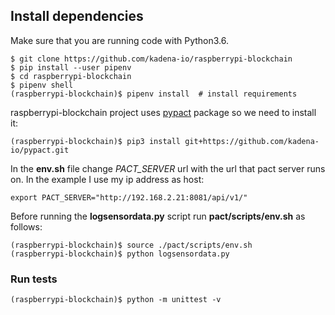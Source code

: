 ## Install dependencies

Make sure that you are running code with Python3.6.

    $ git clone https://github.com/kadena-io/raspberrypi-blockchain
    $ pip install --user pipenv
    $ cd raspberrypi-blockchain
    $ pipenv shell
    (raspberrypi-blockchain)$ pipenv install  # install requirements

raspberrypi-blockchain project uses [pypact](https://github.com/kadena-io/pypact) package so we need to install it:

    (raspberrypi-blockchain)$ pip3 install git+https://github.com/kadena-io/pypact.git

In the **env.sh** file change *PACT_SERVER* url with the url that pact server runs on. In the example I use my ip address as host:

    export PACT_SERVER="http://192.168.2.21:8081/api/v1/"

Before running the **logsensordata.py** script run **pact/scripts/env.sh** as follows:
    
    (raspberrypi-blockchain)$ source ./pact/scripts/env.sh
    (raspberrypi-blockchain)$ python logsensordata.py

### Run tests

    (raspberrypi-blockchain)$ python -m unittest -v
    
